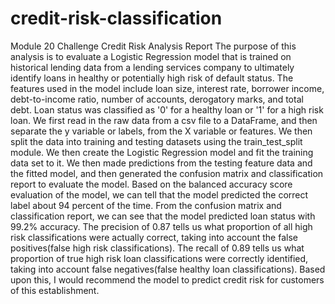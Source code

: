 # credit-risk-classification
Module 20 Challenge
Credit Risk Analysis Report
The purpose of this analysis is to evaluate a Logistic Regression model that is trained on historical lending data from a lending services company to ultimately identify loans in healthy or potentially high risk of default status. The features used in the model include loan size, interest rate, borrower income, debt-to-income ratio, number of accounts, derogatory marks, and total debt. Loan status was classified as '0' for a healthy loan or '1' for a high risk loan. We first read in the raw data from a csv file to a DataFrame, and then separate the y variable or labels, from the X variable or features. We then split the data into training and testing datasets using the train_test_split module. We then create the Logistic Regression model and fit the training data set to it. We then made predictions from the testing feature data and the fitted model, and then generated the confusion matrix and classification report to evaluate the model.
Based on the balanced accuracy score evaluation of the model, we can tell that the model predicted the correct label about 94 percent of the time. From the confusion matrix and classification report, we can see that the model predicted loan status with 99.2% accuracy. The precision of 0.87 tells us what proportion of all high risk classifications were actually correct, taking into account the false positives(false high risk classifications). The recall of 0.89 tells us what proportion of true high risk loan classifications were correctly identified, taking into account false negatives(false healthy loan classifications). Based upon this, I would recommend the model to predict credit risk for customers of this establishment.
